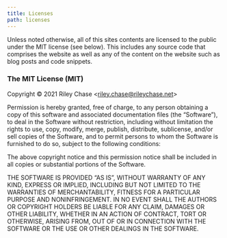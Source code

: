 ```yaml
---
title: Licenses
path: licenses
---
```


Unless noted otherwise, all of this sites contents are licensed to the public under the
MIT license (see below). This includes any source code that comprises the website as
well as any of the content on the website such as blog posts and code snippets.

### The MIT License (MIT)

Copyright © 2021 Riley Chase <[riley.chase@rileychase.net](mailto:riley.chase@rileychase.net)>

Permission is hereby granted, free of charge, to any person obtaining a copy of this
software and associated documentation files (the “Software”), to deal in the Software
without restriction, including without limitation the rights to use, copy, modify,
merge, publish, distribute, sublicense, and/or sell copies of the Software, and to
permit persons to whom the Software is furnished to do so, subject to the following
conditions:

The above copyright notice and this permission notice shall be included in all copies or
substantial portions of the Software.

THE SOFTWARE IS PROVIDED “AS IS”, WITHOUT WARRANTY OF ANY KIND, EXPRESS OR IMPLIED,
INCLUDING BUT NOT LIMITED TO THE WARRANTIES OF MERCHANTABILITY, FITNESS FOR A PARTICULAR
PURPOSE AND NONINFRINGEMENT. IN NO EVENT SHALL THE AUTHORS OR COPYRIGHT HOLDERS BE
LIABLE FOR ANY CLAIM, DAMAGES OR OTHER LIABILITY, WHETHER IN AN ACTION OF CONTRACT, TORT
OR OTHERWISE, ARISING FROM, OUT OF OR IN CONNECTION WITH THE SOFTWARE OR THE USE OR
OTHER DEALINGS IN THE SOFTWARE.
